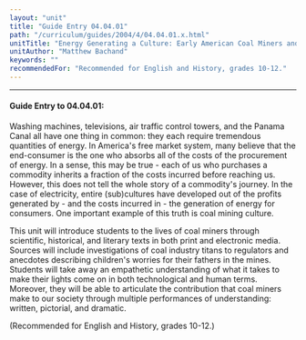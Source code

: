 ```yaml
---
layout: "unit"
title: "Guide Entry 04.04.01"
path: "/curriculum/guides/2004/4/04.04.01.x.html"
unitTitle: "Energy Generating a Culture: Early American Coal Miners and Coal Mining Culture"
unitAuthor: "Matthew Bachand"
keywords: ""
recommendedFor: "Recommended for English and History, grades 10-12."
---
```

<body>
<hr/>
<h4>
Guide Entry to 04.04.01:
</h4>
<p>
Washing machines, televisions, air traffic control towers, and the Panama Canal all have one thing in common: they each require tremendous quantities of energy. In America's free market system, many believe that the end-consumer is the one who absorbs all of the costs of the procurement of energy. In a sense, this may be true - each of us who purchases a commodity inherits a fraction of the costs incurred before reaching us. However, this does not tell the whole story of a commodity's journey. In the case of electricity, entire (sub)cultures have developed out of the profits generated by - and the costs incurred in - the generation of energy for consumers. One important example of this truth is coal mining culture.
</p>
<p>
This unit will introduce students to the lives of coal miners through scientific, historical, and literary texts in both print and electronic media. Sources will include investigations of coal industry titans to regulators and anecdotes describing children's worries for their fathers in the mines. Students will take away an empathetic understanding of what it takes to make their lights come on in both technological and human terms. Moreover, they will be able to articulate the contribution that coal miners make to our society through multiple performances of understanding: written, pictorial, and dramatic.
</p>
<p>
(Recommended for English and History, grades 10-12.)
</p>
</body>